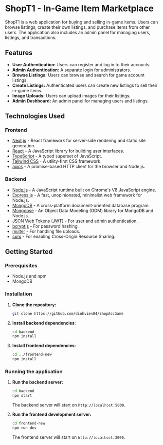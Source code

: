 # ShopT1 - In-Game Item Marketplace

ShopT1 is a web application for buying and selling in-game items. Users can browse listings, create their own listings, and purchase items from other users. The application also includes an admin panel for managing users, listings, and transactions.

## Features

*   **User Authentication:** Users can register and log in to their accounts.
*   **Admin Authentication:** A separate login for administrators.
*   **Browse Listings:** Users can browse and search for game account listings.
*   **Create Listings:** Authenticated users can create new listings to sell their in-game items.
*   **Image Uploads:** Users can upload images for their listings.
*   **Admin Dashboard:** An admin panel for managing users and listings.

## Technologies Used

### Frontend

*   [Next.js](https://nextjs.org/) - React framework for server-side rendering and static site generation.
*   [React](https://reactjs.org/) - A JavaScript library for building user interfaces.
*   [TypeScript](https://www.typescriptlang.org/) - A typed superset of JavaScript.
*   [Tailwind CSS](https://tailwindcss.com/) - A utility-first CSS framework.
*   [axios](https://axios-http.com/) - A promise-based HTTP client for the browser and Node.js.

### Backend

*   [Node.js](https://nodejs.org/) - A JavaScript runtime built on Chrome's V8 JavaScript engine.
*   [Express.js](https://expressjs.com/) - A fast, unopinionated, minimalist web framework for Node.js.
*   [MongoDB](https://www.mongodb.com/) - A cross-platform document-oriented database program.
*   [Mongoose](https://mongoosejs.com/) - An Object Data Modeling (ODM) library for MongoDB and Node.js.
*   [JSON Web Tokens (JWT)](https://jwt.io/) - For user and admin authentication.
*   [bcryptjs](https://www.npmjs.com/package/bcryptjs) - For password hashing.
*   [multer](https://www.npmjs.com/package/multer) - For handling file uploads.
*   [cors](https://www.npmjs.com/package/cors) - For enabling Cross-Origin Resource Sharing.

## Getting Started

### Prerequisites

*   Node.js and npm
*   MongoDB

### Installation

1.  **Clone the repository:**
    ```bash
    git clone https://github.com/dinhvien04/ShopAccGame
    ```

2.  **Install backend dependencies:**
    ```bash
    cd backend
    npm install
    ```

3.  **Install frontend dependencies:**
    ```bash
    cd ../frontend-new
    npm install
    ```

### Running the application

1.  **Run the backend server:**
    ```bash
    cd backend
    npm start
    ```
    The backend server will start on `http://localhost:5000`.

2.  **Run the frontend development server:**
    ```bash
    cd frontend-new
    npm run dev
    ```
    The frontend server will start on `http://localhost:3000`.
